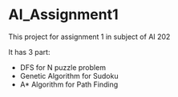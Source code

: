 # AI_Assignment1
This project for assignment 1 in subject of AI 202
<p>
    It has 3 part:
    <ul>
        <li>DFS for N puzzle problem</li>
        <li>Genetic Algorithm for Sudoku</li>
        <li>A* Algorithm for Path Finding</li>
    </ul>
</p>